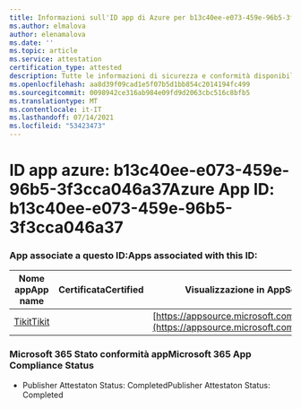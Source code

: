 ```yaml
---
title: Informazioni sull'ID app di Azure per b13c40ee-e073-459e-96b5-3f3cca046a37
ms.author: elmalova
author: elenamalova
ms.date: ''
ms.topic: article
ms.service: attestation
certification_type: attested
description: Tutte le informazioni di sicurezza e conformità disponibili per b13c40ee-e073-459e-96b5-3f3cca046a37.
ms.openlocfilehash: aa8d39f09cad1e5f07b5d1bb854c2014194fc499
ms.sourcegitcommit: 0098942ce316ab984e09fd9d2063cbc516c8bfb5
ms.translationtype: MT
ms.contentlocale: it-IT
ms.lasthandoff: 07/14/2021
ms.locfileid: "53423473"
---
```

# <a name="azure-app-id-b13c40ee-e073-459e-96b5-3f3cca046a37"></a><span data-ttu-id="07402-103">ID app azure: b13c40ee-e073-459e-96b5-3f3cca046a37</span><span class="sxs-lookup"><span data-stu-id="07402-103">Azure App ID: b13c40ee-e073-459e-96b5-3f3cca046a37</span></span>


### <a name="apps-associated-with-this-id"></a><span data-ttu-id="07402-104">App associate a questo ID:</span><span class="sxs-lookup"><span data-stu-id="07402-104">Apps associated with this ID:</span></span>
| <span data-ttu-id="07402-105">**Nome app**</span><span class="sxs-lookup"><span data-stu-id="07402-105">**App name**</span></span> | <span data-ttu-id="07402-106">**Certificata**</span><span class="sxs-lookup"><span data-stu-id="07402-106">**Certified**</span></span> | <span data-ttu-id="07402-107">**Visualizzazione in AppSource**</span><span class="sxs-lookup"><span data-stu-id="07402-107">**View in AppSource**</span></span> |
|-|-|-|
| [<span data-ttu-id="07402-108">Tikit</span><span class="sxs-lookup"><span data-stu-id="07402-108">Tikit</span></span>](https://docs.microsoft.com/en-us/microsoft-365-app-certification/forward/WA200002602) |  | [https://appsource.microsoft.com/product/office/WA200002602](https://appsource.microsoft.com/product/office/WA200002602) |

### <a name="microsoft-365-app-compliance-status"></a><span data-ttu-id="07402-109">Microsoft 365 Stato conformità app</span><span class="sxs-lookup"><span data-stu-id="07402-109">Microsoft 365 App Compliance Status</span></span>
- <span data-ttu-id="07402-110">Publisher Attestaton Status: Completed</span><span class="sxs-lookup"><span data-stu-id="07402-110">Publisher Attestaton Status: Completed</span></span>
